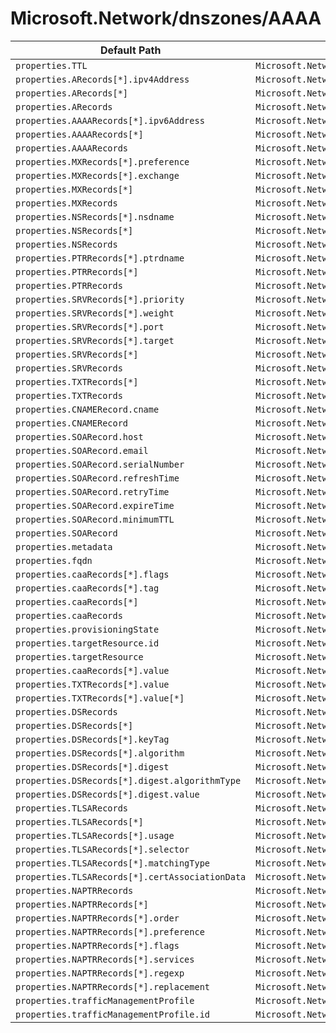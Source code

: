 # Microsoft.Network/dnszones/AAAA

| Default Path | Alias |
|---|---|
| `properties.TTL` | `Microsoft.Network/dnszones/AAAA/TTL` |
| `properties.ARecords[*].ipv4Address` | `Microsoft.Network/dnszones/AAAA/ARecords[*].ipv4Address` |
| `properties.ARecords[*]` | `Microsoft.Network/dnszones/AAAA/ARecords[*]` |
| `properties.ARecords` | `Microsoft.Network/dnszones/AAAA/ARecords` |
| `properties.AAAARecords[*].ipv6Address` | `Microsoft.Network/dnszones/AAAA/AAAARecords[*].ipv6Address` |
| `properties.AAAARecords[*]` | `Microsoft.Network/dnszones/AAAA/AAAARecords[*]` |
| `properties.AAAARecords` | `Microsoft.Network/dnszones/AAAA/AAAARecords` |
| `properties.MXRecords[*].preference` | `Microsoft.Network/dnszones/AAAA/MXRecords[*].preference` |
| `properties.MXRecords[*].exchange` | `Microsoft.Network/dnszones/AAAA/MXRecords[*].exchange` |
| `properties.MXRecords[*]` | `Microsoft.Network/dnszones/AAAA/MXRecords[*]` |
| `properties.MXRecords` | `Microsoft.Network/dnszones/AAAA/MXRecords` |
| `properties.NSRecords[*].nsdname` | `Microsoft.Network/dnszones/AAAA/NSRecords[*].nsdname` |
| `properties.NSRecords[*]` | `Microsoft.Network/dnszones/AAAA/NSRecords[*]` |
| `properties.NSRecords` | `Microsoft.Network/dnszones/AAAA/NSRecords` |
| `properties.PTRRecords[*].ptrdname` | `Microsoft.Network/dnszones/AAAA/PTRRecords[*].ptrdname` |
| `properties.PTRRecords[*]` | `Microsoft.Network/dnszones/AAAA/PTRRecords[*]` |
| `properties.PTRRecords` | `Microsoft.Network/dnszones/AAAA/PTRRecords` |
| `properties.SRVRecords[*].priority` | `Microsoft.Network/dnszones/AAAA/SRVRecords[*].priority` |
| `properties.SRVRecords[*].weight` | `Microsoft.Network/dnszones/AAAA/SRVRecords[*].weight` |
| `properties.SRVRecords[*].port` | `Microsoft.Network/dnszones/AAAA/SRVRecords[*].port` |
| `properties.SRVRecords[*].target` | `Microsoft.Network/dnszones/AAAA/SRVRecords[*].target` |
| `properties.SRVRecords[*]` | `Microsoft.Network/dnszones/AAAA/SRVRecords[*]` |
| `properties.SRVRecords` | `Microsoft.Network/dnszones/AAAA/SRVRecords` |
| `properties.TXTRecords[*]` | `Microsoft.Network/dnszones/AAAA/TXTRecords[*]` |
| `properties.TXTRecords` | `Microsoft.Network/dnszones/AAAA/TXTRecords` |
| `properties.CNAMERecord.cname` | `Microsoft.Network/dnszones/AAAA/CNAMERecord.cname` |
| `properties.CNAMERecord` | `Microsoft.Network/dnszones/AAAA/CNAMERecord` |
| `properties.SOARecord.host` | `Microsoft.Network/dnszones/AAAA/SOARecord.host` |
| `properties.SOARecord.email` | `Microsoft.Network/dnszones/AAAA/SOARecord.email` |
| `properties.SOARecord.serialNumber` | `Microsoft.Network/dnszones/AAAA/SOARecord.serialNumber` |
| `properties.SOARecord.refreshTime` | `Microsoft.Network/dnszones/AAAA/SOARecord.refreshTime` |
| `properties.SOARecord.retryTime` | `Microsoft.Network/dnszones/AAAA/SOARecord.retryTime` |
| `properties.SOARecord.expireTime` | `Microsoft.Network/dnszones/AAAA/SOARecord.expireTime` |
| `properties.SOARecord.minimumTTL` | `Microsoft.Network/dnszones/AAAA/SOARecord.minimumTTL` |
| `properties.SOARecord` | `Microsoft.Network/dnszones/AAAA/SOARecord` |
| `properties.metadata` | `Microsoft.Network/dnszones/AAAA/metadata` |
| `properties.fqdn` | `Microsoft.Network/dnszones/AAAA/fqdn` |
| `properties.caaRecords[*].flags` | `Microsoft.Network/dnszones/AAAA/caaRecords[*].flags` |
| `properties.caaRecords[*].tag` | `Microsoft.Network/dnszones/AAAA/caaRecords[*].tag` |
| `properties.caaRecords[*]` | `Microsoft.Network/dnszones/AAAA/caaRecords[*]` |
| `properties.caaRecords` | `Microsoft.Network/dnszones/AAAA/caaRecords` |
| `properties.provisioningState` | `Microsoft.Network/dnszones/AAAA/provisioningState` |
| `properties.targetResource.id` | `Microsoft.Network/dnszones/AAAA/targetResource.id` |
| `properties.targetResource` | `Microsoft.Network/dnszones/AAAA/targetResource` |
| `properties.caaRecords[*].value` | `Microsoft.Network/dnszones/AAAA/caaRecords[*].value` |
| `properties.TXTRecords[*].value` | `Microsoft.Network/dnszones/AAAA/TXTRecords[*].value` |
| `properties.TXTRecords[*].value[*]` | `Microsoft.Network/dnszones/AAAA/TXTRecords[*].value[*]` |
| `properties.DSRecords` | `Microsoft.Network/dnszones/AAAA/DSRecords` |
| `properties.DSRecords[*]` | `Microsoft.Network/dnszones/AAAA/DSRecords[*]` |
| `properties.DSRecords[*].keyTag` | `Microsoft.Network/dnszones/AAAA/DSRecords[*].keyTag` |
| `properties.DSRecords[*].algorithm` | `Microsoft.Network/dnszones/AAAA/DSRecords[*].algorithm` |
| `properties.DSRecords[*].digest` | `Microsoft.Network/dnszones/AAAA/DSRecords[*].digest` |
| `properties.DSRecords[*].digest.algorithmType` | `Microsoft.Network/dnszones/AAAA/DSRecords[*].digest.algorithmType` |
| `properties.DSRecords[*].digest.value` | `Microsoft.Network/dnszones/AAAA/DSRecords[*].digest.value` |
| `properties.TLSARecords` | `Microsoft.Network/dnszones/AAAA/TLSARecords` |
| `properties.TLSARecords[*]` | `Microsoft.Network/dnszones/AAAA/TLSARecords[*]` |
| `properties.TLSARecords[*].usage` | `Microsoft.Network/dnszones/AAAA/TLSARecords[*].usage` |
| `properties.TLSARecords[*].selector` | `Microsoft.Network/dnszones/AAAA/TLSARecords[*].selector` |
| `properties.TLSARecords[*].matchingType` | `Microsoft.Network/dnszones/AAAA/TLSARecords[*].matchingType` |
| `properties.TLSARecords[*].certAssociationData` | `Microsoft.Network/dnszones/AAAA/TLSARecords[*].certAssociationData` |
| `properties.NAPTRRecords` | `Microsoft.Network/dnszones/AAAA/NAPTRRecords` |
| `properties.NAPTRRecords[*]` | `Microsoft.Network/dnszones/AAAA/NAPTRRecords[*]` |
| `properties.NAPTRRecords[*].order` | `Microsoft.Network/dnszones/AAAA/NAPTRRecords[*].order` |
| `properties.NAPTRRecords[*].preference` | `Microsoft.Network/dnszones/AAAA/NAPTRRecords[*].preference` |
| `properties.NAPTRRecords[*].flags` | `Microsoft.Network/dnszones/AAAA/NAPTRRecords[*].flags` |
| `properties.NAPTRRecords[*].services` | `Microsoft.Network/dnszones/AAAA/NAPTRRecords[*].services` |
| `properties.NAPTRRecords[*].regexp` | `Microsoft.Network/dnszones/AAAA/NAPTRRecords[*].regexp` |
| `properties.NAPTRRecords[*].replacement` | `Microsoft.Network/dnszones/AAAA/NAPTRRecords[*].replacement` |
| `properties.trafficManagementProfile` | `Microsoft.Network/dnszones/AAAA/trafficManagementProfile` |
| `properties.trafficManagementProfile.id` | `Microsoft.Network/dnszones/AAAA/trafficManagementProfile.id` |


